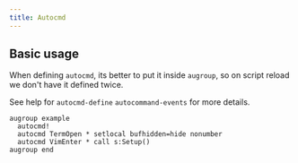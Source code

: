 ```yaml
---
title: Autocmd
---
```


## Basic usage

When defining `autocmd`,
its better to put it inside `augroup`,
so on script reload we don't have it defined twice.

See help for `autocmd-define` `autocommand-events` for more details.

```vim
augroup example
  autocmd!
  autocmd TermOpen * setlocal bufhidden=hide nonumber
  autocmd VimEnter * call s:Setup()
augroup end
```
